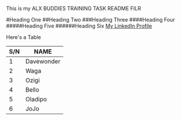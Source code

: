 This is my ALX BUDDIES TRAINING TASK README FILR

#Heading One
##Heading Two
###Heading Three
####Heading Four
#####Heading Five
######Heading Six
[My LinkedIn Profile](https://www.linkedin.com/in/davidemmanson)

Here's a Table

|S/N|NAME|
|---|----|
| 1 |Davewonder|
| 2 |Waga|
| 3 |Ozigi|
| 4 |Bello|
| 5 |Oladipo|
| 6 |JoJo|
